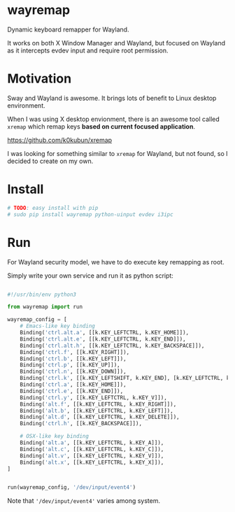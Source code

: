 # wayremap

Dynamic keyboard remapper for Wayland.

It works on both X Window Manager and Wayland, but focused on Wayland as it intercepts evdev input and require root permission.

# Motivation

Sway and Wayland is awesome. It brings lots of benefit to Linux desktop environment.

When I was using X desktop envionment, there is an awesome tool called `xremap` which remap keys **based on current focused application**.

https://github.com/k0kubun/xremap

I was looking for something similar to `xremap` for Wayland, but not found, so I decided to create on my own.

# Install

```bash
# TODO: easy install with pip
# sudo pip install wayremap python-uinput evdev i3ipc
```

# Run

For Wayland security model, we have to do execute key remapping as root.

Simply write your own service and run it as python script:

```python

#!/usr/bin/env python3

from wayremap import run

wayremap_config = [
    # Emacs-like key binding
    Binding('ctrl.alt.a', [[k.KEY_LEFTCTRL, k.KEY_HOME]]),
    Binding('ctrl.alt.e', [[k.KEY_LEFTCTRL, k.KEY_END]]),
    Binding('ctrl.alt.h', [[k.KEY_LEFTCTRL, k.KEY_BACKSPACE]]),
    Binding('ctrl.f', [[k.KEY_RIGHT]]),
    Binding('ctrl.b', [[k.KEY_LEFT]]),
    Binding('ctrl.p', [[k.KEY_UP]]),
    Binding('ctrl.n', [[k.KEY_DOWN]]),
    Binding('ctrl.k', [[k.KEY_LEFTSHIFT, k.KEY_END], [k.KEY_LEFTCTRL, k.KEY_X]]),
    Binding('ctrl.a', [[k.KEY_HOME]]),
    Binding('ctrl.e', [[k.KEY_END]]),
    Binding('ctrl.y', [[k.KEY_LEFTCTRL, k.KEY_V]]),
    Binding('alt.f', [[k.KEY_LEFTCTRL, k.KEY_RIGHT]]),
    Binding('alt.b', [[k.KEY_LEFTCTRL, k.KEY_LEFT]]),
    Binding('alt.d', [[k.KEY_LEFTCTRL, k.KEY_DELETE]]),
    Binding('ctrl.h', [[k.KEY_BACKSPACE]]),

    # OSX-like key binding
    Binding('alt.a', [[k.KEY_LEFTCTRL, k.KEY_A]]),
    Binding('alt.c', [[k.KEY_LEFTCTRL, k.KEY_C]]),
    Binding('alt.v', [[k.KEY_LEFTCTRL, k.KEY_V]]),
    Binding('alt.x', [[k.KEY_LEFTCTRL, k.KEY_X]]),
]


run(wayremap_config, '/dev/input/event4')
```

Note that `'/dev/input/event4'` varies among system.
